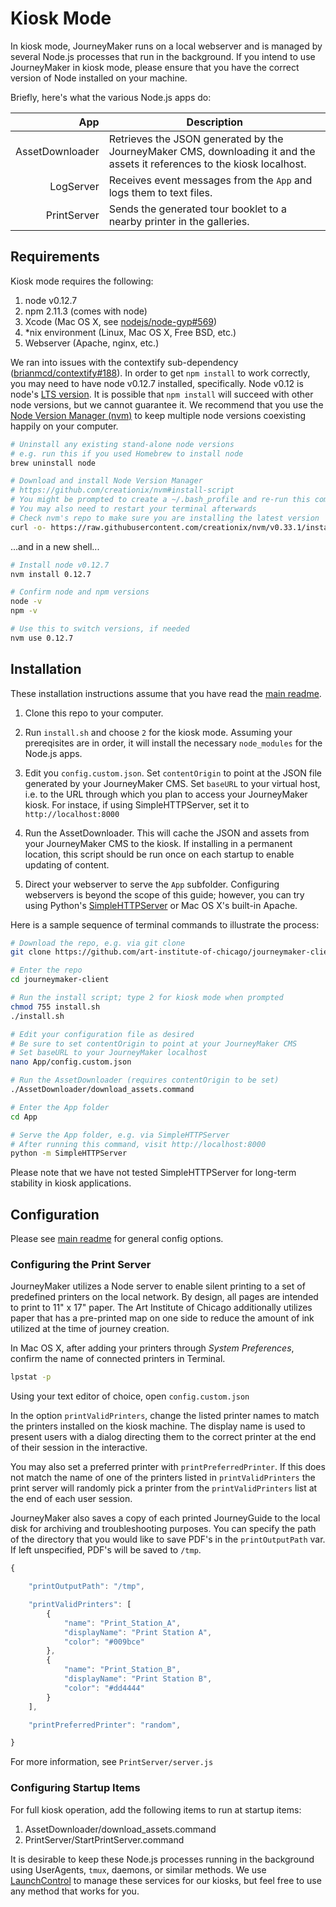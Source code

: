 # Kiosk Mode

In kiosk mode, JourneyMaker runs on a local webserver and is managed by several Node.js processes that run in the background. If you intend to use JourneyMaker in kiosk mode, please ensure that you have the correct version of Node installed on your machine.

Briefly, here's what the various Node.js apps do:

| App | Description |
|----------:|-------------|
| AssetDownloader | Retrieves the JSON generated by the JourneyMaker CMS, downloading it and the assets it references to the kiosk localhost. |
| LogServer | Receives event messages from the `App` and logs them to text files. |
| PrintServer | Sends the generated tour booklet to a nearby printer in the galleries. |



## Requirements

Kiosk mode requires the following:

1. node v0.12.7
2. npm 2.11.3 (comes with node)
3. Xcode (Mac OS X, see [nodejs/node-gyp#569](https://github.com/nodejs/node-gyp/issues/569))
4. \*nix environment (Linux, Mac OS X, Free BSD, etc.)
5. Webserver (Apache, nginx, etc.)

We ran into issues with the contextify sub-dependency ([brianmcd/contextify#188](https://github.com/brianmcd/contextify/issues/188)). In order to get `npm install` to work correctly, you may need to have node v0.12.7 installed, specifically. Node v0.12 is node's [LTS version](http://stackoverflow.com/questions/32707088/nodejs-version-number-confusion). It is possible that `npm install` will succeed with other node versions, but we cannot guarantee it. We recommend that you use the [Node Version Manager (nvm)](https://github.com/creationix/nvm) to keep multiple node versions coexisting happily on your computer.

```bash
# Uninstall any existing stand-alone node versions
# e.g. run this if you used Homebrew to install node
brew uninstall node

# Download and install Node Version Manager
# https://github.com/creationix/nvm#install-script
# You might be prompted to create a ~/.bash_profile and re-run this command
# You may also need to restart your terminal afterwards
# Check nvm's repo to make sure you are installing the latest version
curl -o- https://raw.githubusercontent.com/creationix/nvm/v0.33.1/install.sh | bash
```

...and in a new shell...

```bash
# Install node v0.12.7
nvm install 0.12.7

# Confirm node and npm versions
node -v
npm -v

# Use this to switch versions, if needed
nvm use 0.12.7
```



## Installation

These installation instructions assume that you have read the [main readme](README.md).

1. Clone this repo to your computer.

2. Run `install.sh` and choose `2` for the kiosk mode. Assuming your prereqisites are in order, it will install the necessary `node_modules` for the Node.js apps.

3. Edit you `config.custom.json`. Set `contentOrigin` to point at the JSON file generated by your JourneyMaker CMS. Set `baseURL` to your virtual host, i.e. to the URL through which you plan to access your JourneyMaker kiosk. For instace, if using SimpleHTTPServer, set it to `http://localhost:8000`

4. Run the AssetDownloader. This will cache the JSON and assets from your JourneyMaker CMS to the kiosk. If installing in a permanent location, this script should be run once on each startup to enable updating of content.

5. Direct your webserver to serve the `App` subfolder. Configuring webservers is beyond the scope of this guide; however, you can try using Python's [SimpleHTTPServer](https://docs.python.org/2/library/simplehttpserver.html) or Mac OS X's built-in Apache.

Here is a sample sequence of terminal commands to illustrate the process:

```bash
# Download the repo, e.g. via git clone
git clone https://github.com/art-institute-of-chicago/journeymaker-client

# Enter the repo
cd journeymaker-client

# Run the install script; type 2 for kiosk mode when prompted
chmod 755 install.sh
./install.sh

# Edit your configuration file as desired
# Be sure to set contentOrigin to point at your JourneyMaker CMS
# Set baseURL to your JourneyMaker localhost
nano App/config.custom.json

# Run the AssetDownloader (requires contentOrigin to be set)
./AssetDownloader/download_assets.command

# Enter the App folder
cd App

# Serve the App folder, e.g. via SimpleHTTPServer
# After running this command, visit http://localhost:8000
python -m SimpleHTTPServer
```

Please note that we have not tested SimpleHTTPServer for long-term stability in kiosk applications.



## Configuration

Please see [main readme](README.md#configuration) for general config options.



### Configuring the Print Server

JourneyMaker utilizes a Node server to enable silent printing to a set of predefined printers on the local network. By design, all pages are intended to print to 11" x 17" paper. The Art Institute of Chicago additionally utilizes paper that has a pre-printed map on one side to reduce the amount of ink utilized at the time of journey creation.

In Mac OS X, after adding your printers through *System Preferences*, confirm the name of connected printers in Terminal.

```bash
lpstat -p
```

Using your text editor of choice, open `config.custom.json`

In the option `printValidPrinters`, change the listed printer names to match the printers installed on the kiosk machine. The display name is used to present users with a dialog directing them to the correct printer at the end of their session in the interactive.

You may also set a preferred printer with `printPreferredPrinter`. If this does not match the name of one of the printers listed in `printValidPrinters` the print server will randomly pick a printer from the `printValidPrinters` list at the end of each user session.

JourneyMaker also saves a copy of each printed JourneyGuide to the local disk for archiving and troubleshooting purposes. You can specify the path of the directory that you would like to save PDF's in the `printOutputPath` var. If left unspecified, PDF's will be saved to `/tmp`.

```javascript
{

    "printOutputPath": "/tmp",

    "printValidPrinters": [
        {
            "name": "Print_Station_A",
            "displayName": "Print Station A",
            "color": "#009bce"
        },
        {
            "name": "Print_Station_B",
            "displayName": "Print Station B",
            "color": "#dd4444"
        }
    ],

    "printPreferredPrinter": "random",

}
```

For more information, see `PrintServer/server.js`




### Configuring Startup Items

For full kiosk operation, add the following items to run at startup items:

1. AssetDownloader/download_assets.command
2. PrintServer/StartPrintServer.command

It is desirable to keep these Node.js processes running in the background using UserAgents, `tmux`, daemons, or similar methods. We use [LaunchControl](http://www.soma-zone.com/LaunchControl/) to manage these services for our kiosks, but feel free to use any method that works for you.
